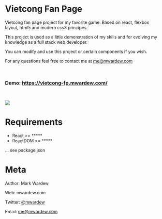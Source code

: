 Vietcong Fan Page
=======================

Vietcong fan page project for my favorite game. Based on react, flexbox layout, html5 and modern css3 principes.

This project is used as a little demonstration of my skills and for evolving my knowledge as a full stack web developer.

You can modify and use this project or certain components if you wish.

For any questions feel free to contact me at me@mwardew.com

<br />

### Demo:  https://vietcong-fp.mwardew.com/

<br />

![](screenshot.png)

Requirements
============

* React >= *****
* ReactDOM >= *****

... see package.json


Meta
============

Author: Mark Wardew

Web: mwardew.com


Twitter: [@mwardew](https://twitter.com/mwardew)


Email: me@mwardew.com